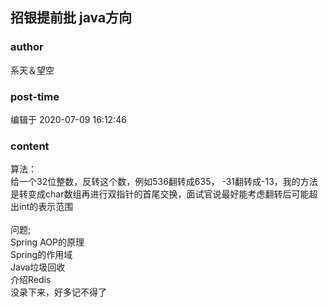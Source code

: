 ## 招银提前批 java方向
### author 
系天＆望空
### post-time 

编辑于  2020-07-09 16:12:46
### content 
<div class="post-topic-des nc-post-content">
 <div>
  算法：
 </div>
 <div>
  给一个32位整数，反转这个数，例如536翻转成635， -31翻转成-13，我的方法是转变成char数组再进行双指针的首尾交换，面试官说最好能考虑翻转后可能超出int的表示范围
 </div>
 <div>
  <br/>
 </div>
 <div>
  问题;
 </div>
 <div>
  Spring AOP的原理
 </div>
 <div>
  Spring的作用域
 </div>
 <div>
  Java垃圾回收
 </div>
 <div>
  介绍Redis
 </div>
 <div>
  没录下来，好多记不得了
 </div>
</div>
